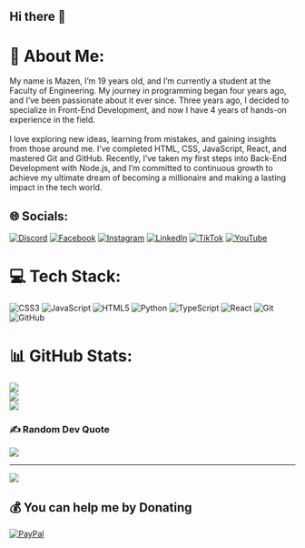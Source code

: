 ## Hi there 👋
# 💫 About Me:
My name is Mazen, I’m 19 years old, and I’m currently a student at the Faculty of Engineering. My journey in programming began four years ago, and I’ve been passionate about it ever since. Three years ago, I decided to specialize in Front-End Development, and now I have 4 years of hands-on experience in the field.<br><br>I love exploring new ideas, learning from mistakes, and gaining insights from those around me. I’ve completed HTML, CSS, JavaScript, React, and mastered Git and GitHub. Recently, I’ve taken my first steps into Back-End Development with Node.js, and I’m committed to continuous growth to achieve my ultimate dream of becoming a millionaire and making a lasting impact in the tech world.


## 🌐 Socials:
[![Discord](https://img.shields.io/badge/Discord-%237289DA.svg?logo=discord&logoColor=white)](https://discord.gg/Black9#0544) [![Facebook](https://img.shields.io/badge/Facebook-%231877F2.svg?logo=Facebook&logoColor=white)](https://facebook.com/https://www.facebook.com/share/19GEfsF5WB/) [![Instagram](https://img.shields.io/badge/Instagram-%23E4405F.svg?logo=Instagram&logoColor=white)](https://instagram.com/https://www.instagram.com/code_crafter__academy/profilecard/?igsh=MWtsODFyZXBjeHhnMg==) [![LinkedIn](https://img.shields.io/badge/LinkedIn-%230077B5.svg?logo=linkedin&logoColor=white)](https://linkedin.com/in/https://www.linkedin.com/in/mazen-elfar-097956273?utm_source=share&utm_campaign=share_via&utm_content=profile&utm_medium=android_app) [![TikTok](https://img.shields.io/badge/TikTok-%23000000.svg?logo=TikTok&logoColor=white)](https://tiktok.com/@https://www.tiktok.com/@mazen.elfar5?_t=8rVOYVEpEnN&_r=1) [![YouTube](https://img.shields.io/badge/YouTube-%23FF0000.svg?logo=YouTube&logoColor=white)](https://youtube.com/@@Elfarprogramer) 

# 💻 Tech Stack:
![CSS3](https://img.shields.io/badge/css3-%231572B6.svg?style=for-the-badge&logo=css3&logoColor=white) ![JavaScript](https://img.shields.io/badge/javascript-%23323330.svg?style=for-the-badge&logo=javascript&logoColor=%23F7DF1E) ![HTML5](https://img.shields.io/badge/html5-%23E34F26.svg?style=for-the-badge&logo=html5&logoColor=white) ![Python](https://img.shields.io/badge/python-3670A0?style=for-the-badge&logo=python&logoColor=ffdd54) ![TypeScript](https://img.shields.io/badge/typescript-%23007ACC.svg?style=for-the-badge&logo=typescript&logoColor=white) ![React](https://img.shields.io/badge/react-%2320232a.svg?style=for-the-badge&logo=react&logoColor=%2361DAFB) ![Git](https://img.shields.io/badge/git-%23F05033.svg?style=for-the-badge&logo=git&logoColor=white) ![GitHub](https://img.shields.io/badge/github-%23121011.svg?style=for-the-badge&logo=github&logoColor=white)
# 📊 GitHub Stats:
![](https://github-readme-stats.vercel.app/api?username=alfar-programer&theme=dark&hide_border=false&include_all_commits=true&count_private=true)<br/>
![](https://github-readme-streak-stats.herokuapp.com/?user=alfar-programer&theme=dark&hide_border=false)<br/>
![](https://github-readme-stats.vercel.app/api/top-langs/?username=alfar-programer&theme=dark&hide_border=false&include_all_commits=true&count_private=true&layout=compact)

### ✍️ Random Dev Quote
![](https://quotes-github-readme.vercel.app/api?type=horizontal&theme=radical)



---
[![](https://visitcount.itsvg.in/api?id=alfar-programer&icon=2&color=0)](https://visitcount.itsvg.in)

  ## 💰 You can help me by Donating
  [![PayPal](https://img.shields.io/badge/PayPal-00457C?style=for-the-badge&logo=paypal&logoColor=white)](https://paypal.me/https://paypal.me/Mazenelfar?country.x=EG&locale.x=en_US) 

  
<!-- Proudly created with GPRM ( https://gprm.itsvg.in ) -->
<!--
**alfar-programer/alfar-programer** is a ✨ _special_ ✨ repository because its `README.md` (this file) appears on your GitHub profile.

Here are some ideas to get you started:

- 🔭 I’m currently working on ...
- 🌱 I’m currently learning ...
- 👯 I’m looking to collaborate on ...
- 🤔 I’m looking for help with ...
- 💬 Ask me about ...
- 📫 How to reach me: ...
- 😄 Pronouns: ...
- ⚡ Fun fact: ...
-->
